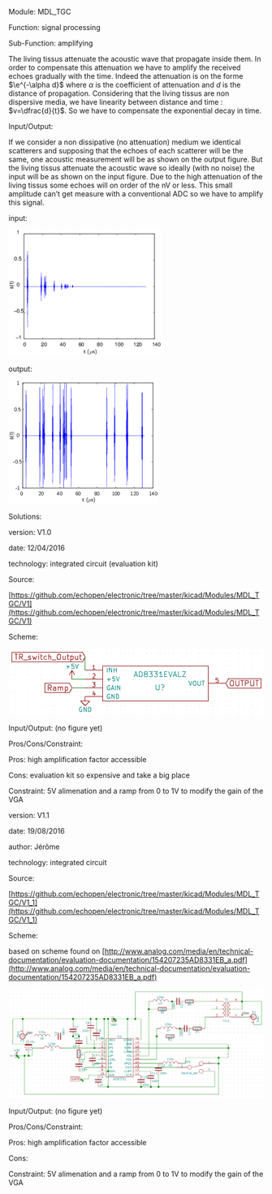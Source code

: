Module: MDL_TGC

Function: signal processing

Sub-Function: amplifying

The living tissus attenuate the acoustic wave that propagate inside them. In order to compensate this attenuation we have to amplify the received echoes gradually with the time. Indeed the attenuation is on the forme $\e^{-\alpha d}$ where $\alpha$ is the coefficient of attenuation and $d$ is the distance of propagation. Considering that the living tissus are non dispersive media, we have linearity between distance and time : $v=\dfrac{d}{t}$. So we have to compensate the exponential decay in time.

Input/Output:

If we consider a non dissipative (no attenuation) medium we identical scatterers and supposing that the echoes of each scatterer will be the same, one acoustic measurement will be as shown on the output figure. But the living tissus attenuate the acoustic wave so ideally (with no noise) the input will be as shown on the input figure. Due to the high attenuation of the living tissus some echoes will on order of the nV or less. This small amplitude can’t get measure with a conventional ADC so we have to amplify this signal.

input: 

![image alt text](image_0.png)

output:

![image alt text](image_1.png)

Solutions: 

version: V1.0

date: 12/04/2016

technology: integrated circuit (evaluation kit)

Source:

[https://github.com/echopen/electronic/tree/master/kicad/Modules/MDL_TGC/V1](https://github.com/echopen/electronic/tree/master/kicad/Modules/MDL_TGC/V1)

Scheme:

![image alt text](image_2.png)

Input/Output: (no figure yet)

Pros/Cons/Constraint:

Pros: high amplification factor accessible

Cons: evaluation kit so expensive and take a big place

Constraint: 5V alimenation and a ramp from 0 to 1V to modify the gain of the VGA

version: V1.1

date: 19/08/2016

author: Jérôme

technology: integrated circuit

Source:

[https://github.com/echopen/electronic/tree/master/kicad/Modules/MDL_TGC/V1_1](https://github.com/echopen/electronic/tree/master/kicad/Modules/MDL_TGC/V1_1)

Scheme:

based on scheme found on [http://www.analog.com/media/en/technical-documentation/evaluation-documentation/154207235AD8331EB_a.pdf](http://www.analog.com/media/en/technical-documentation/evaluation-documentation/154207235AD8331EB_a.pdf)

![image alt text](image_3.png)

Input/Output: (no figure yet)

Pros/Cons/Constraint:

Pros: high amplification factor accessible

Cons: 

Constraint: 5V alimenation and a ramp from 0 to 1V to modify the gain of the VGA


